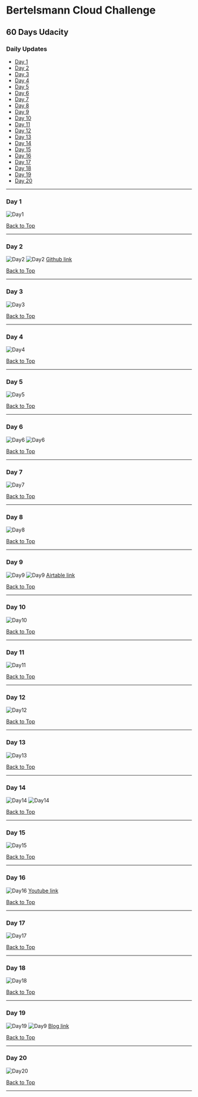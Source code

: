 # Bertelsmann Cloud Challenge

## 60 Days Udacity

<a id='top'></a>
### Daily Updates

- [Day 1](#day1)
- [Day 2](#day2)
- [Day 3](#day3)
- [Day 4](#day4)
- [Day 5](#day5)
- [Day 6](#day6)
- [Day 7](#day7)
- [Day 8](#day8)
- [Day 9](#day9)
- [Day 10](#day10)
- [Day 11](#day11)
- [Day 12](#day12)
- [Day 13](#day13)
- [Day 14](#day14)
- [Day 15](#day15)
- [Day 16](#day16)
- [Day 17](#day17)
- [Day 18](#day18)
- [Day 19](#day19)
- [Day 20](#day20)


***
### Day 1
<a id='day1'></a>
![Day1](day1.JPG)

[Back to Top](#top)

*** 
### Day 2
<a id='day2'></a>
![Day2](day2.JPG)
![Day2](day2b.JPG)
[Github link](https://github.com/ahmedhasandrlnd/dog_breed_classifier_capstone)

[Back to Top](#top)

***
### Day 3
<a id='day3'></a>
![Day3](day3.JPG)

[Back to Top](#top)

***
### Day 4
<a id='day4'></a>
![Day4](day4.JPG)

[Back to Top](#top)

***
### Day 5
<a id='day5'></a>
![Day5](day5.JPG)

[Back to Top](#top)

***
### Day 6
<a id='day6'></a>
![Day6](day6.JPG)
![Day6](day6b.JPG)

[Back to Top](#top)

***
### Day 7
<a id='day7'></a>
![Day7](day7.JPG)

[Back to Top](#top)

***
### Day 8
<a id='day8'></a>
![Day8](day8.JPG)

[Back to Top](#top)

***
### Day 9
<a id='day9'></a>
![Day9](day9.JPG)
![Day9](day9b.JPG)
[Airtable link](https://airtable.com/shradzeT431S2P1LC/tbl37bRXN1z6X25IZ/viw4cse1F0hi5r4p5?blocks=hide)

[Back to Top](#top)

***
### Day 10
<a id='day10'></a>
![Day10](day10.JPG)

[Back to Top](#top)

***
### Day 11
<a id='day11'></a>
![Day11](day11.JPG)

[Back to Top](#top)

*** 
### Day 12
<a id='day12'></a>
![Day12](day12.JPG)

[Back to Top](#top)

***
### Day 13
<a id='day13'></a>
![Day13](day13.JPG)

[Back to Top](#top)

***
### Day 14
<a id='day14'></a>
![Day14](day14.JPG)
![Day14](day14b.JPG)

[Back to Top](#top)

***
### Day 15
<a id='day15'></a>
![Day15](day15.JPG)

[Back to Top](#top)

***
### Day 16
<a id='day16'></a>
![Day16](day16.JPG)
[Youtube link](https://www.youtube.com/watch?v=-hFAWk6hyZA)


[Back to Top](#top)

***
### Day 17
<a id='day17'></a>
![Day17](day17.JPG)

[Back to Top](#top)

***
### Day 18
<a id='day18'></a>
![Day18](day18.JPG)

[Back to Top](#top)

***
### Day 19
<a id='day19'></a>
![Day19](day19.JPG)
![Day9](day19b.JPG)
[Blog link](https://medium.com/@hasan.ahmedmonjurul/getting-started-with-git-in-bertelsmann-tech-scholarship-b5d4b349ac6)

[Back to Top](#top)

***
### Day 20
<a id='day20'></a>
![Day20](day20.JPG)

[Back to Top](#top)

***

